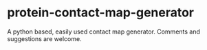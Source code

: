 # protein-contact-map-generator
A python based, easily used contact map generator.  Comments and suggestions are welcome.
